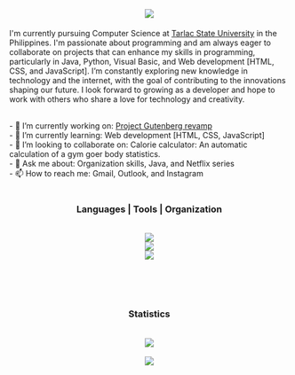 <br>

<div>
  <h1 align="center"> <img src="https://readme-typing-svg.herokuapp.com/?font=Righteous&size=35&center=true&vCenter=true&width=500&height=70&duration=4000&lines=Hi+There!;+I'm+Angelo+!;" />
</h1>
  <p>
    I'm currently pursuing Computer Science at <a href="https://www.tsu.edu.ph/" target="_blank">Tarlac State University</a> in the Philippines. I'm passionate about programming and am always eager to collaborate on projects that can enhance my skills in programming, particularly in Java, Python, Visual Basic, and Web development [HTML, CSS, and JavaScript]. I’m constantly exploring new knowledge in technology and the internet, with the goal of contributing to the innovations shaping our future. I look forward to growing as a developer and hope to work with others who share a love for technology and creativity.
  </p>
</div>

</br>
- 🔭 I’m currently working on: <a href="https://github.com/shoichiideologies/project-gutenburg">Project Gutenberg revamp</a><br>
- 🌱 I’m currently learning: Web development [HTML, CSS, JavaScript]<br>
- 👯 I’m looking to collaborate on: Calorie calculator: An automatic calculation of a gym goer body statistics.<br>
- 💬 Ask me about: Organization skills, Java, and Netflix series<br>
- 📫 How to reach me: Gmail, Outlook, and Instagram<br>
</br>

<div width=200px>
  <h3 align="center"> Languages | Tools | Organization </h3><br/>
  <div align="center">
    <img src="https://skillicons.dev/icons?i=python,javascript,java,css,html,git,github,figma,notion,visualstudio" /><br>
    <img src="https://skillicons.dev/icons?i=vscode,azure,windows,apple,discord,dotnet,eclipse,gmail,linkedin,tailwind" /><br>
    <img src="https://skillicons.dev/icons?i=php,nodejs,sublime,mysql,regex,svg" /><br>
  </div>
</div>

<br/></br></br>

<div align="center">
  <h3 align="center">Statistics</h3></br>
  <img src="https://github-readme-stats.vercel.app/api?username=shoichiideologies&show_icons=true&theme=radical&border_radius=10&border_color=#7b7d7d7"><br></br>
  <img src="https://github-readme-stats.vercel.app/api/top-langs/?username=shoichiideologies&theme=radical&card_width=466px&border_radius=10">
</div>


<!--
**shoichiideologies/shoichiideologies** is a ✨ _special_ ✨ repository because its `README.md` (this file) appears on your GitHub profile.

Here are some ideas to get you started:

- 🔭 I’m currently working on ...
- 🌱 I’m currently learning ...
- 👯 I’m looking to collaborate on ...
- 🤔 I’m looking for help with ...
- 💬 Ask me about ...
- 📫 How to reach me: ...
- 😄 Pronouns: ...
- ⚡ Fun fact: ...
-->
